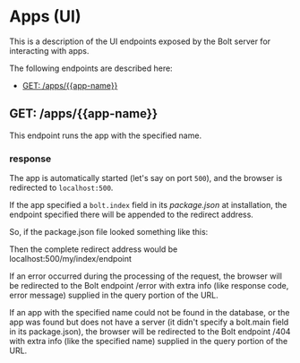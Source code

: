 # Apps \(UI\)

This is a description of the UI endpoints exposed by the Bolt server for interacting with apps.

The following endpoints are described here:

* [GET: \/apps\/{{app-name}}](#get-appsapp-name)

## GET: \/apps\/{{app-name}}

This endpoint runs the app with the specified name.

### response

The app is automatically started \(let's say on port `500`\), and the browser is redirected to `localhost:500`.

If the app specified a `bolt.index` field in its _package.json_ at installation, the endpoint specified there will be appended to the redirect address.

So, if the package.json file looked something like this:

Then the complete redirect address would be localhost:500\/my\/index\/endpoint

If an error occurred during the processing of the request, the browser will be redirected to the Bolt endpoint \/error with extra info \(like response code, error message\) supplied in the query portion of the URL.

If an app with the specified name could not be found in the database, or the app was found but does not have a server \(it didn't specify a bolt.main field in its package.json\), the browser will be redirected to the Bolt endpoint \/404 with extra info \(like the specified name\) supplied in the query portion of the URL.

